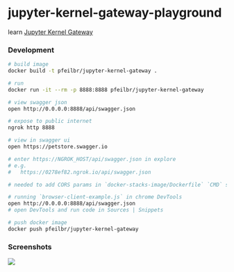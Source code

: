 # jupyter-kernel-gateway-playground

learn [Jupyter Kernel Gateway](https://jupyter-kernel-gateway.readthedocs.io/en/latest/index.html)

### Development

```sh
# build image
docker build -t pfeilbr/jupyter-kernel-gateway .

# run
docker run -it --rm -p 8888:8888 pfeilbr/jupyter-kernel-gateway

# view swagger json
open http://0.0.0.0:8888/api/swagger.json

# expose to public internet
ngrok http 8888

# view in swagger ui
open https://petstore.swagger.io

# enter https://NGROK_HOST/api/swagger.json in explore
# e.g.
#   https://0278ef82.ngrok.io/api/swagger.json

# needed to add CORS params in `docker-stacks-image/Dockerfile` `CMD` statement

# running `browser-client-example.js` in chrome DevTools
open http://0.0.0.0:8888/api/swagger.json
# open DevTools and run code in Sources | Snippets

# push docker image
docker push pfeilbr/jupyter-kernel-gateway
```

### Screenshots

![](https://www.evernote.com/l/AAHBAoPzt9NOyLDDhg90a4FkOcrCBAs7vz4B/image.png)